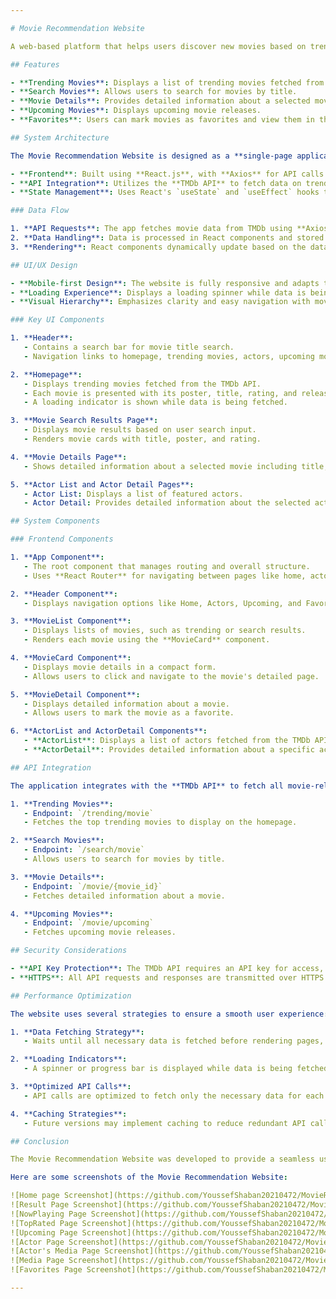 ```yaml
---

# Movie Recommendation Website

A web-based platform that helps users discover new movies based on trending data and personal preferences. It utilizes The Movie Database (TMDb) API to fetch movie details and present movie recommendations to the users.

## Features

- **Trending Movies**: Displays a list of trending movies fetched from TMDb.
- **Search Movies**: Allows users to search for movies by title.
- **Movie Details**: Provides detailed information about a selected movie, including synopsis, cast, genres, and user ratings.
- **Upcoming Movies**: Displays upcoming movie releases.
- **Favorites**: Users can mark movies as favorites and view them in their personalized list.

## System Architecture

The Movie Recommendation Website is designed as a **single-page application (SPA)** with the following components:

- **Frontend**: Built using **React.js**, with **Axios** for API calls and **CSS** for styling.
- **API Integration**: Utilizes the **TMDb API** to fetch data on trending movies, search results, movie details, and upcoming movies.
- **State Management**: Uses React's `useState` and `useEffect` hooks to manage application state.

### Data Flow

1. **API Requests**: The app fetches movie data from TMDb using **Axios**.
2. **Data Handling**: Data is processed in React components and stored in state variables.
3. **Rendering**: React components dynamically update based on the data received from the API and user interactions.

## UI/UX Design

- **Mobile-first Design**: The website is fully responsive and adapts to different screen sizes using CSS media queries.
- **Loading Experience**: Displays a loading spinner while data is being fetched, ensuring users know that the content is loading.
- **Visual Hierarchy**: Emphasizes clarity and easy navigation with movie posters and titles given prominence.

### Key UI Components

1. **Header**:
   - Contains a search bar for movie title search.
   - Navigation links to homepage, trending movies, actors, upcoming movies, and favorites.

2. **Homepage**:
   - Displays trending movies fetched from the TMDb API.
   - Each movie is presented with its poster, title, rating, and release date.
   - A loading indicator is shown while data is being fetched.

3. **Movie Search Results Page**:
   - Displays movie results based on user search input.
   - Renders movie cards with title, poster, and rating.

4. **Movie Details Page**:
   - Shows detailed information about a selected movie including title, synopsis, genres, release date, user rating, and similar movie recommendations.

5. **Actor List and Actor Detail Pages**:
   - Actor List: Displays a list of featured actors.
   - Actor Detail: Provides detailed information about the selected actor, including filmography and biography.

## System Components

### Frontend Components

1. **App Component**:
   - The root component that manages routing and overall structure.
   - Uses **React Router** for navigating between pages like home, actors, upcoming movies, and favorites.

2. **Header Component**:
   - Displays navigation options like Home, Actors, Upcoming, and Favorites.

3. **MovieList Component**:
   - Displays lists of movies, such as trending or search results.
   - Renders each movie using the **MovieCard** component.

4. **MovieCard Component**:
   - Displays movie details in a compact form.
   - Allows users to click and navigate to the movie's detailed page.

5. **MovieDetail Component**:
   - Displays detailed information about a movie.
   - Allows users to mark the movie as a favorite.

6. **ActorList and ActorDetail Components**:
   - **ActorList**: Displays a list of actors fetched from the TMDb API.
   - **ActorDetail**: Provides detailed information about a specific actor.

## API Integration

The application integrates with the **TMDb API** to fetch all movie-related data. Key API endpoints include:

1. **Trending Movies**:
   - Endpoint: `/trending/movie`
   - Fetches the top trending movies to display on the homepage.

2. **Search Movies**:
   - Endpoint: `/search/movie`
   - Allows users to search for movies by title.

3. **Movie Details**:
   - Endpoint: `/movie/{movie_id}`
   - Fetches detailed information about a movie.

4. **Upcoming Movies**:
   - Endpoint: `/movie/upcoming`
   - Fetches upcoming movie releases.

## Security Considerations

- **API Key Protection**: The TMDb API requires an API key for access, stored securely in environment variables.
- **HTTPS**: All API requests and responses are transmitted over HTTPS for secure data transmission.

## Performance Optimization

The website uses several strategies to ensure a smooth user experience:

1. **Data Fetching Strategy**:
   - Waits until all necessary data is fetched before rendering pages, ensuring users see a complete view of the content.

2. **Loading Indicators**:
   - A spinner or progress bar is displayed while data is being fetched, providing users with visual feedback during loading times.

3. **Optimized API Calls**:
   - API calls are optimized to fetch only the necessary data for each page.

4. **Caching Strategies**:
   - Future versions may implement caching to reduce redundant API calls and improve performance.

## Conclusion

The Movie Recommendation Website was developed to provide a seamless user experience, allowing users to explore trending movies, search for their favorites, and view detailed information about movies and actors. By leveraging **React.js** and the **TMDb API**, this platform provides users with an intuitive and engaging way to discover new films.

Here are some screenshots of the Movie Recommendation Website:

![Home page Screenshot](https://github.com/YoussefShaban20210472/MovieRecommendationWebsite/blob/mainScreenShotsHomePage.png)
![Result Page Screenshot](https://github.com/YoussefShaban20210472/MovieRecommendationWebsite/blob/main/ScreenShots/ResultPage.png)
![NowPlaying Page Screenshot](https://github.com/YoussefShaban20210472/MovieRecommendationWebsite/blob/main/ScreenShots/NowPlayingPage.png)
![TopRated Page Screenshot](https://github.com/YoussefShaban20210472/MovieRecommendationWebsite/blob/main/ScreenShots/TopRatedPage.png)
![Upcoming Page Screenshot](https://github.com/YoussefShaban20210472/MovieRecommendationWebsite/blob/main/ScreenShots/UpcomingPage.png)
![Actor Page Screenshot](https://github.com/YoussefShaban20210472/MovieRecommendationWebsite/blob/main/ScreenShots/ActorPage.png)
![Actor's Media Page Screenshot](https://github.com/YoussefShaban20210472/MovieRecommendationWebsite/blob/main/ScreenShots/Actor'sMediaPage.png)
![Media Page Screenshot](https://github.com/YoussefShaban20210472/MovieRecommendationWebsite/blob/main/ScreenShots/MediaPage.png)
![Favorites Page Screenshot](https://github.com/YoussefShaban20210472/MovieRecommendationWebsite/blob/main/ScreenShots/FavoritesPage.png)

---
```

